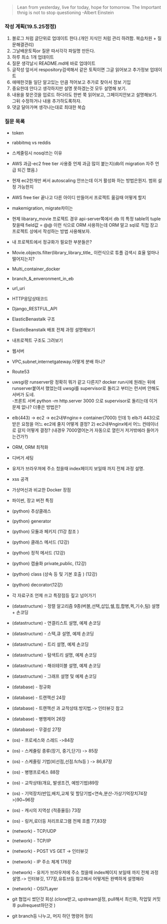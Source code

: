 > Lean from yesterday, live for today, hope for tomorrow. The Important thnig is not to stop questioning                                                                                                                -Albert Einstein

### 작성 계획(19.5.25정정)

1. 블로그 처럼 글단위로 업데이트 한다.(개인 지식인 처럼 관리 하려함. 복습차원 + 질문해결관리)    
2. 그날배운토픽or 질문 따서각각  파일명 만든다.      
3. 하루 최소 1개 업데이트 
4. 질문 생각날시 README.md에 바로 업데이트  
5. 글작성 앞서서 respository검색해서 같은 토픽이면 그글 읽어보고 추가정보 업데이트 
6. 애매한것들 일단 알고있는 만큼 적어보고 추가로 찾아서 정보 기입    
7. 중요한데 안다고 생각하지만 설명 못하겠는것 모두 설명해 보기.     
8. 내용을 찾은것을 업로드 하다라도 한번 쭉 읽어보고, 그페이지안보고 설명해보기. 그뒤 수정하거나 내용 추가하도록하자.    
9. 댓글 달아가며 생각나는대로 최대한 복습 
### 질문 목록  
- token       
- rabbitmq vs reddis    
- 스케줄링시 nosql쓰는 이유          
- AWS 과금-ec2 free tier 사용중 언제 과금 많이 붙는지(db의 migration 자주 언급 되긴 했음.)     
- 현재 ec2한개만 써서 autoscaling 안쓰는데 이거 활성화 하는 방법은뭔지. 범위 설정 가능한지  
- AWS free tier 끝나고 다른 아이디 만들어서 프로젝트 옮길때 어떻게 할지    
- makemigration, migrate차이는    
- 현제 libarary\_movie 프로젝트 경우 api-server쪽에서 db 의 특정 table의 tuple 찾을때 field값 = @@ 이런 식으로 ORM 사용하는데 ORM 말고 sql로 직접 장고 프로젝트 상에서 작성하는 방법 사용해보자.     
- 내 프로젝트에서 정규화가 필요한 부분들은?   
- Movie.objects.filter(library\_library\_title\_ 이런식으로 튜플 검색시 효율 얼마나 떨어지는지?     
- Multi\_container\_docker   
- branch\_&\_enveronment\_in\_eb   
- url\_uri   
- HTTP응답상태코드   
- Django\_RESTFUL\_API      
- ElasticBenastalk 구조    
- ElasticBeanstalk 배포 전체 과정 설명해보기    
- 내프로젝트 구조도 그려보기     
- 웹서버 
- VPC,subnet,internetgateway.어떻게 분배 하나?   
- Route53   
- uwsgi랑 runserver랑 정확히 뭐가 같고 다른지? docker run시에 원래는 뒤에 runserver붙여서 했었는데 uwsgi를 supervisor로 돌리고 부터는 런서버 안해도 서버가 도네.  
-프론트 서버 python -m http.server 3000 으로 supervisor로 돌리는데 이거 문제 없나? 더좋은 방법은?   
- elb(443) -> ec2 -> ec2내부nginx-> container(7000) 인데 1) elb가 443으로 받은 요청을 어느 ec2에 줄지 어떻게 결정? 2) ec2내부nginx에서 어느 컨테이너로 갈지 어떻게 결정? (내경우 7000열어논거 자동으로 열린거 저거밖에라 들어가는건가?)  
- ORM, ORM 최적화   
- 디버거 세팅    
- 유저가 브라우져에 주소 첬을때 index페이지 보일때 까지 전체 과정 설명.   
- xss 공격
- 가상머신과 비교한 Docker 장점 
- 파이썬, 장고 버전 특징 

- (python) 추상클래스     
- (python) generator      
- (python) 모듈과 페키지 (11강 참조 )      
- (python) 클래스 메서드 (12강)   
- (python) 정적 메서드 (12강)   
- (python) 캡슐화 private,public, (12강)     
- (python) class (상속 등 및 기본 호출 ) (12강)      
- (python) decorator(12강)     

- 각 자료구조 언제 쓰고 특장점등 짚고 넘어가기 
- (datastructure) - 정렬 알고리즘 9종(버블,선택,삽입,쉘,힙,합병,퀵,기수,팀) 설명 + 손코딩     
- (datastructure) - 연결리스트 설명, 예제 손코딩      
- (datastructure) - 스택,큐 설명, 예제 손코딩   
- (datastructure) - 트리 설명, 예제 손코딩   
- (datastructure) - 탐색트리 설명, 예제 손코딩  
- (datastructure) - 해쉬테이블 설명, 예제 손코딩    
- (datastructure) - 그래프 설명 및 예제 손코딩   
  
- (database) - 정규화     
- (database) - 트랜잭션  24장 
- (database) - 트랜잭션 과 교착상태.방지법.-> 인터뷰깃 참고      
- (database) - 병행제어  26장    
- (database) - 무결성 27장       

- (os) - 프로세스와 스레드 ->84장      
- (os) - 스케쥴링 종류(장기, 중기,단기)  -> 85장  
- (os) - 스케줄링 기법(비선점,선점.fcfs등 ) -> 86,87장       
- (os) - 병행프로세스 88장     
- (os) - 교착상태(개요, 발생조건, 예방기법)89장   
- (os) - 기억장치(반입,배치,교체 및  할당기법<연속,분산-가상기억장치74장>)90~96장    
- (os) - 캐시의 지역성 (적중율등) 73장    
- (os) - 링커,로더등 처리프로그램 전체 흐름 77,83장     
  
- (network) - TCP/UDP
- (network) - TCP/IP 
- (network) - POST VS GET -> 인터뷰깃 
- (network) - IP 주소 체계 176장    
- (network) - 유저가 브라우져에 주소 첬을때 index페이지 보일때 까지 전체 과정 설명.-> 인터뷰깃, 177장,유튜브등 참고해서 어떻게든 완벽하게 설명해라 
- (network) - OSI7Layer   

- git 협업시 썼던것 회상.(clone받고, upstream설정, pull해서 최신화, 작업및 커밋후 pullrequest하던것 )   
- git branch등 나누고, 머지 하던 명령어 정리    

